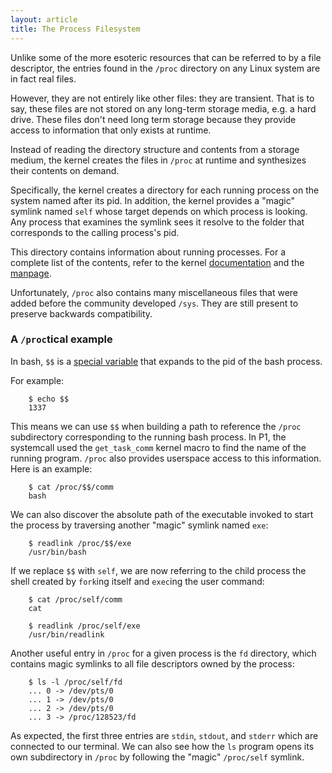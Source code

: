 ```yaml
---
layout: article
title: The Process Filesystem
---
```

Unlike some of the more esoteric resources that
can be referred to by a file descriptor,
the entries found in the `/proc` directory on
any Linux system are in fact real files.

However, they are not entirely like other files:
they are transient.
That is to say, these files are not stored
on any long-term storage
media, e.g. a hard drive.
These files don't need long term storage because
they provide access to information that only
exists at runtime.

Instead of reading the directory
structure and contents from a storage medium,
the kernel creates the files in `/proc` at runtime
and synthesizes their contents on demand.

Specifically, the kernel creates a directory for each
running process on the system named after its pid.
In addition, the kernel provides a "magic" symlink
named `self`
whose target depends on which process is looking.
Any process that examines the symlink
sees it resolve to the folder that corresponds to
the calling process's pid.

This directory contains information about running processes.
For a complete list of the contents, refer to the kernel
[documentation](https://docs.kernel.org/filesystems/proc.html) and the
[manpage](https://man7.org/linux/man-pages/man5/proc.5.html).


Unfortunately,
`/proc` also contains many
miscellaneous files that were added
before the community developed `/sys`.
They are  still present to preserve
backwards compatibility.

### A `/proc`tical example

In bash, `$$` is a
[special variable](https://www.gnu.org/software/bash/manual/html_node/Special-Parameters.html)
that expands to the pid of the bash process.

For example:

		$ echo $$
		1337

This means we can use `$$` when building a path
to reference the `/proc` subdirectory corresponding
to the running bash process.
In P1, the systemcall used the
`get_task_comm` kernel macro to find the name
of the running program.
`/proc` also provides userspace access to this
information. Here is an example:

		$ cat /proc/$$/comm
		bash

We can also discover the absolute path of the
executable invoked to start the process by
traversing another "magic" symlink named `exe`:

		$ readlink /proc/$$/exe
		/usr/bin/bash

If we replace `$$` with `self`,
we are now referring to the child process
the shell created by `fork`ing itself
and `exec`ing the user command:

		$ cat /proc/self/comm
		cat

		$ readlink /proc/self/exe
		/usr/bin/readlink

Another useful entry in `/proc` for
a given process is the `fd` directory,
which contains magic symlinks to all file
descriptors owned by the process:

		$ ls -l /proc/self/fd
		... 0 -> /dev/pts/0
		... 1 -> /dev/pts/0
		... 2 -> /dev/pts/0
		... 3 -> /proc/128523/fd

As expected, the first three entries are
`stdin`, `stdout`, and `stderr`
which are connected to our terminal.
We can also see how the `ls` program opens
its own subdirectory in `/proc` by following
the "magic" `/proc/self` symlink.
